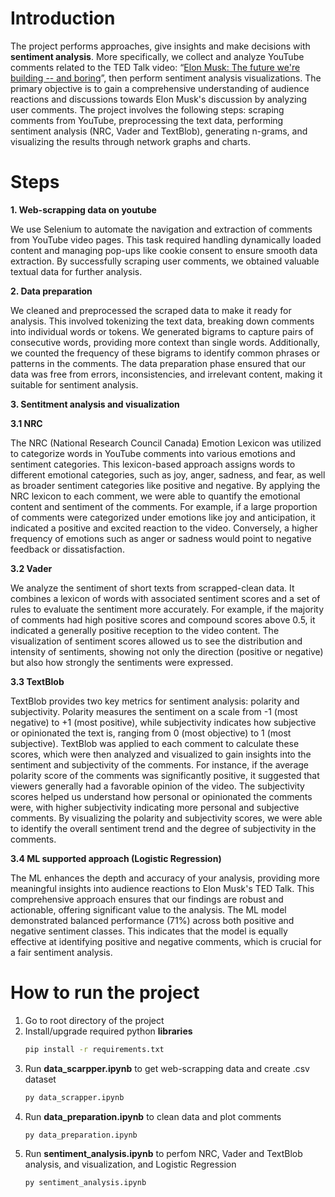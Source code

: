 # Introduction
The project performs approaches, give insights and make decisions with **sentiment analysis**. More specifically, we collect and analyze YouTube comments related to the TED Talk video: “[Elon Musk: The future we're building -- and boring](https://www.youtube.com/watch?v=zIwLWfaAg-8)”, then perform sentiment analysis visualizations. The primary objective is to gain a comprehensive understanding of audience reactions and discussions towards Elon Musk's discussion by analyzing user comments. The project involves the following steps: scraping comments from YouTube, preprocessing the text data, performing sentiment analysis (NRC, Vader and TextBlob), generating n-grams, and visualizing the results through network graphs and charts. 

# Steps
**1. Web-scrapping data on youtube**

We use Selenium to automate the navigation and extraction of comments from YouTube video pages. This task required handling dynamically loaded content and managing pop-ups like cookie consent to ensure smooth data extraction. By successfully scraping user comments, we obtained valuable textual data for further analysis.

**2. Data preparation**

We cleaned and preprocessed the scraped data to make it ready for analysis. This involved tokenizing the text data, breaking down comments into individual words or tokens. We generated bigrams to capture pairs of consecutive words, providing more context than single words. Additionally, we counted the frequency of these bigrams to identify common phrases or patterns in the comments. The data preparation phase ensured that our data was free from errors, inconsistencies, and irrelevant content, making it suitable for sentiment analysis.

**3. Sentitment analysis and visualization**

**3.1 NRC**

The NRC (National Research Council Canada) Emotion Lexicon was utilized to categorize words in YouTube comments into various emotions and sentiment categories. This lexicon-based approach assigns words to different emotional categories, such as joy, anger, sadness, and fear, as well as broader sentiment categories like positive and negative. By applying the NRC lexicon to each comment, we were able to quantify the emotional content and sentiment of the comments. For example, if a large proportion of comments were categorized under emotions like joy and anticipation, it indicated a positive and excited reaction to the video. Conversely, a higher frequency of emotions such as anger or sadness would point to negative feedback or dissatisfaction.
    
**3.2 Vader**

We analyze the sentiment of short texts from scrapped-clean data. It combines a lexicon of words with associated sentiment scores and a set of rules to evaluate the sentiment more accurately. For example, if the majority of comments had high positive scores and compound scores above 0.5, it indicated a generally positive reception to the video content. The visualization of sentiment scores allowed us to see the distribution and intensity of sentiments, showing not only the direction (positive or negative) but also how strongly the sentiments were expressed.

**3.3 TextBlob**

TextBlob provides two key metrics for sentiment analysis: polarity and subjectivity. Polarity measures the sentiment on a scale from -1 (most negative) to +1 (most positive), while subjectivity indicates how subjective or opinionated the text is, ranging from 0 (most objective) to 1 (most subjective). TextBlob was applied to each comment to calculate these scores, which were then analyzed and visualized to gain insights into the sentiment and subjectivity of the comments. For instance, if the average polarity score of the comments was significantly positive, it suggested that viewers generally had a favorable opinion of the video. The subjectivity scores helped us understand how personal or opinionated the comments were, with higher subjectivity indicating more personal and subjective comments. By visualizing the polarity and subjectivity scores, we were able to identify the overall sentiment trend and the degree of subjectivity in the comments.

**3.4 ML supported approach (Logistic Regression)**

The ML enhances the depth and accuracy of your analysis, providing more meaningful insights into audience reactions to Elon Musk's TED Talk. This comprehensive approach ensures that our findings are robust and actionable, offering significant value to the analysis. The ML model demonstrated balanced performance (71%) across both positive and negative sentiment classes. This indicates that the model is equally effective at identifying positive and negative comments, which is crucial for a fair sentiment analysis.

# How to run the project
1. Go to root directory of the project
2. Install/upgrade required python **libraries**
    ```sh
    pip install -r requirements.txt
    ```
3. Run **data_scarpper.ipynb** to get web-scrapping data and create .csv dataset
    ```sh
    py data_scrapper.ipynb
    ```
4. Run **data_preparation.ipynb** to clean data and plot comments
    ```sh
    py data_preparation.ipynb 
    ```
5. Run **sentiment_analysis.ipynb** to perfom NRC, Vader and TextBlob analysis, and visualization, and Logistic Regression
    ```sh
    py sentiment_analysis.ipynb 
    ```

